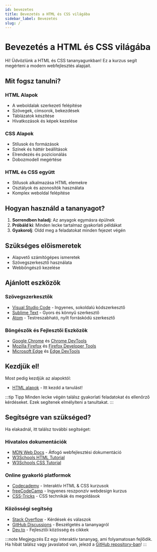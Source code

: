 ```yaml
---
id: bevezetes
title: Bevezetés a HTML és CSS világába
sidebar_label: Bevezetés
slug: /
---
```


# Bevezetés a HTML és CSS világába

Hi! Üdvözlünk a HTML és CSS tananyagunkban! Ez a kurzus segít megérteni a modern webfejlesztés alapjait.

## Mit fogsz tanulni?

### HTML Alapok
- A weboldalak szerkezeti felépítése
- Szövegek, címsorok, bekezdések
- Táblázatok készítése
- Hivatkozások és képek kezelése

### CSS Alapok
- Stílusok és formázások
- Színek és háttér beállítások
- Elrendezés és pozicionálás
- Dobozmodell megértése

### HTML és CSS együtt
- Stílusok alkalmazása HTML elemekre
- Osztályok és azonosítók használata
- Komplex weboldal felépítése

## Hogyan használd a tananyagot?

1. **Sorrendben haladj**: Az anyagok egymásra épülnek
2. **Próbáld ki**: Minden lecke tartalmaz gyakorlati példákat
3. **Gyakorolj**: Oldd meg a feladatokat minden fejezet végén

## Szükséges előismeretek

- Alapvető számítógépes ismeretek
- Szövegszerkesztő használata
- Webböngésző kezelése

## Ajánlott eszközök

### Szövegszerkesztők
- [Visual Studio Code](https://code.visualstudio.com/) - Ingyenes, sokoldalú kódszerkesztő
- [Sublime Text](https://www.sublimetext.com/) - Gyors és könnyű szerkesztő
- [Atom](https://atom.io/) - Testreszabható, nyílt forráskódú szerkesztő

### Böngészők és Fejlesztői Eszközök
- [Google Chrome](https://www.google.com/chrome/) és [Chrome DevTools](https://developers.google.com/web/tools/chrome-devtools)
- [Mozilla Firefox](https://www.mozilla.org/firefox/) és [Firefox Developer Tools](https://developer.mozilla.org/docs/Tools)
- [Microsoft Edge](https://www.microsoft.com/edge) és [Edge DevTools](https://docs.microsoft.com/microsoft-edge/devtools-guide-chromium/)

## Kezdjük el!

Most pedig kezdjük az alapoktól:

- [HTML alapok](html-alapok) - Itt kezdd a tanulást!

:::tip Tipp
Minden lecke végén találsz gyakorlati feladatokat és ellenőrző kérdéseket. Ezek segítenek elmélyíteni a tanultakat.
:::

## Segítségre van szükséged?

Ha elakadnál, itt találsz további segítséget:

### Hivatalos dokumentációk
- [MDN Web Docs](https://developer.mozilla.org/) - Átfogó webfejlesztési dokumentáció
- [W3Schools HTML Tutorial](https://www.w3schools.com/html/)
- [W3Schools CSS Tutorial](https://www.w3schools.com/css/)

### Online gyakorló platformok
- [Codecademy](https://www.codecademy.com/catalog/language/html-css) - Interaktív HTML & CSS kurzusok
- [freeCodeCamp](https://www.freecodecamp.org/learn/responsive-web-design/) - Ingyenes reszponzív webdesign kurzus
- [CSS-Tricks](https://css-tricks.com/) - CSS technikák és megoldások

### Közösségi segítség
- [Stack Overflow](https://stackoverflow.com/questions/tagged/html+css) - Kérdések és válaszok
- [GitHub Discussions](https://github.com/eteszt/html-css-tananyag/discussions) - Beszélgetés a tananyagról
- [Dev.to](https://dev.to/t/html) - Fejlesztői közösség és cikkek

:::note Megjegyzés
Ez egy interaktív tananyag, ami folyamatosan fejlődik. Ha hibát találsz vagy javaslatod van, jelezd a [GitHub repository-ban](https://github.com/eteszt/html-css-tananyag/issues)!
:::